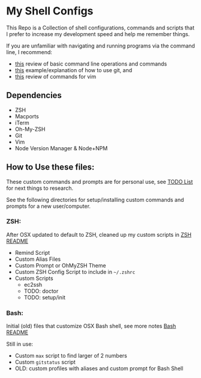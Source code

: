 # My Shell Configs

This Repo is a Collection of shell configurations, commands and scripts that I prefer
to increase my development speed and help me remember things.

If you are unfamiliar with navigating and running programs via the command line, I recommend:
- [this](http://linuxcommand.org/lc3_learning_the_shell.php) review of basic command
line operations and commands
- [this](https://bitbucket.org/BitPusher16/dotfiles/raw/49a01d929dcaebcca68bbb1859b4ac1aea93b073/refs/git/git_examples.sh) example/explanation of how to use git, and
- [this](https://vim.rtorr.com/) review of commands for vim

## Dependencies

- ZSH
- Macports
- iTerm
- Oh-My-ZSH
- Git
- Vim
- Node Version Manager & Node+NPM

## How to Use these files:
These custom commands and prompts are for personal use, see [TODO List](./TODO.md) for next things to research.

See the following directories for setup/installing custom commands and prompts for a new user/computer.

### ZSH: 
After OSX updated to default to ZSH, cleaned up my custom scripts in [ZSH README](./zsh)
- Remind Script
- Custom Alias Files
- Custom Prompt or OhMyZSH Theme
- Custom ZSH Config Script to include in `~/.zshrc`
- Custom Scripts
    - ec2ssh
    - TODO: doctor
    - TODO: setup/init

### Bash:  
Initial (old) files that customize OSX Bash shell, see more notes [Bash README](./bash)

Still in use:
- Custom `max` script to find larger of 2 numbers
- Custom `gitstatus` script
- OLD: custom profiles with aliases and custom prompt for Bash Shell